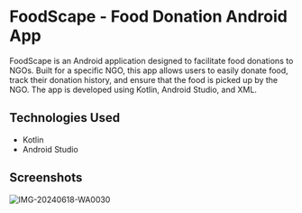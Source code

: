 # FoodScape - Food Donation Android App

FoodScape is an Android application designed to facilitate food donations to NGOs. Built for a specific NGO, this app allows users to easily donate food, track their donation history, and ensure that the food is picked up by the NGO. The app is developed using Kotlin, Android Studio, and XML.

## Technologies Used

- Kotlin
- Android Studio

## Screenshots
![IMG-20240618-WA0030](https://github.com/zaid2401/FoodScape-Food-Donation-Android-App/assets/171951850/4caa2069-9b73-4b8c-8242-6925090291be)
